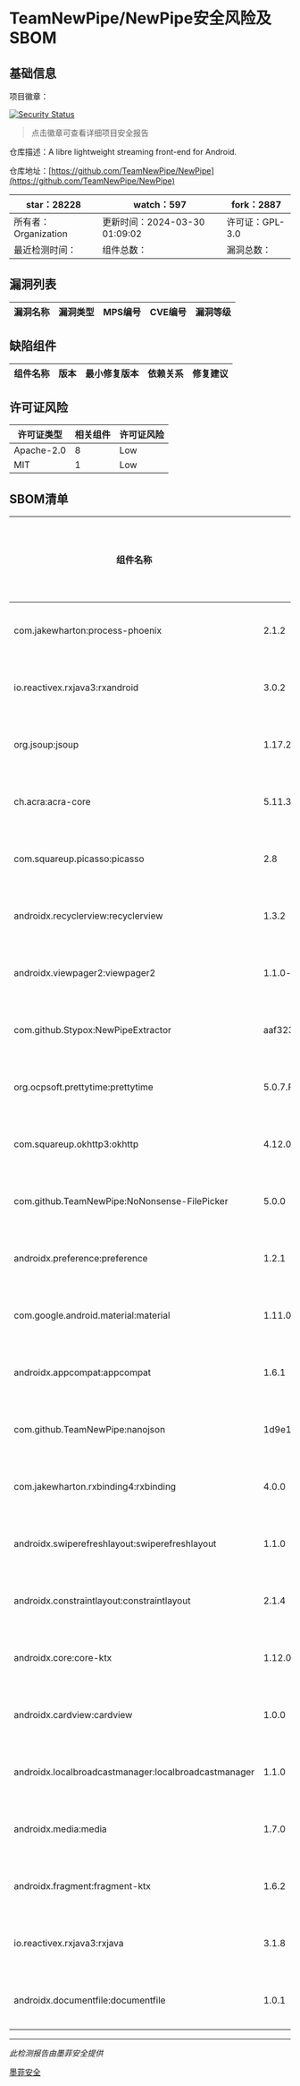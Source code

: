 # TeamNewPipe/NewPipe安全风险及SBOM

## 基础信息

项目徽章：

[![Security Status](https://www.murphysec.com/platform3/v31/badge/1773773754076200960.svg)](https://www.murphysec.com/console/report/1691510343439634432/1773773754076200960)

> 点击徽章可查看详细项目安全报告

仓库描述：A libre lightweight streaming front-end for Android.

仓库地址：[https://github.com/TeamNewPipe/NewPipe](https://github.com/TeamNewPipe/NewPipe)

| star：28228 | watch：597 | fork：2887 |
| ----------- | -------------- | ------------ |
| 所有者：Organization | 更新时间：2024-03-30 01:09:02 | 许可证：GPL-3.0 |
| 最近检测时间： | 组件总数： | 漏洞总数： |




## 漏洞列表

| 漏洞名称 | 漏洞类型 | MPS编号 | CVE编号 | 漏洞等级 |
| ------- | ------ | ------- | ------ | ----- |





## 缺陷组件

| 组件名称 | 版本 | 最小修复版本 | 依赖关系 | 修复建议 |
| -------- | ---- | ------------ | -------- | -------- |





## 许可证风险

| 许可证类型 | 相关组件 | 许可证风险 |
| ---------- | -------- | ---------- |
|Apache-2.0|8|Low|
|MIT|1|Low|




## SBOM清单

| 组件名称 | 组件版本 | 是否直接依赖 | 仓库 |
| -------- | -------- | ------------ | ---- |
|com.jakewharton:process-phoenix|2.1.2|直接依赖|maven|
|io.reactivex.rxjava3:rxandroid|3.0.2|直接依赖|maven|
|org.jsoup:jsoup|1.17.2|直接依赖|maven|
|ch.acra:acra-core|5.11.3|直接依赖|maven|
|com.squareup.picasso:picasso|2.8|直接依赖|maven|
|androidx.recyclerview:recyclerview|1.3.2|直接依赖|maven|
|androidx.viewpager2:viewpager2|1.1.0-beta02|直接依赖|maven|
|com.github.Stypox:NewPipeExtractor|aaf3231fc75d7b4177549fec4aa7e672bfe84015|直接依赖|maven|
|org.ocpsoft.prettytime:prettytime|5.0.7.Final|直接依赖|maven|
|com.squareup.okhttp3:okhttp|4.12.0|直接依赖|maven|
|com.github.TeamNewPipe:NoNonsense-FilePicker|5.0.0|直接依赖|maven|
|androidx.preference:preference|1.2.1|直接依赖|maven|
|com.google.android.material:material|1.11.0|直接依赖|maven|
|androidx.appcompat:appcompat|1.6.1|直接依赖|maven|
|com.github.TeamNewPipe:nanojson|1d9e1aea9049fc9f85e68b43ba39fe7be1c1f751|直接依赖|maven|
|com.jakewharton.rxbinding4:rxbinding|4.0.0|直接依赖|maven|
|androidx.swiperefreshlayout:swiperefreshlayout|1.1.0|直接依赖|maven|
|androidx.constraintlayout:constraintlayout|2.1.4|直接依赖|maven|
|androidx.core:core-ktx|1.12.0|直接依赖|maven|
|androidx.cardview:cardview|1.0.0|直接依赖|maven|
|androidx.localbroadcastmanager:localbroadcastmanager|1.1.0|直接依赖|maven|
|androidx.media:media|1.7.0|直接依赖|maven|
|androidx.fragment:fragment-ktx|1.6.2|直接依赖|maven|
|io.reactivex.rxjava3:rxjava|3.1.8|直接依赖|maven|
|androidx.documentfile:documentfile|1.0.1|直接依赖|maven|


------

*此检测报告由墨菲安全提供*

[墨菲安全](www.murphysec.com)